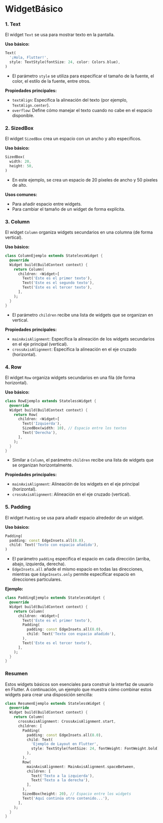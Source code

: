 # WidgetBásico

### 1. Text
El widget `Text` se usa para mostrar texto en la pantalla.

**Uso básico:**
```dart
Text(
  '¡Hola, Flutter!',
  style: TextStyle(fontSize: 24, color: Colors.blue),
)
```
- El parámetro `style` se utiliza para especificar el tamaño de la fuente, el color, el estilo de la fuente, entre otros.

**Propiedades principales:**
- `textAlign`: Especifica la alineación del texto (por ejemplo, `TextAlign.center`).
- `overflow`: Define cómo manejar el texto cuando no cabe en el espacio disponible.

### 2. SizedBox
El widget `SizedBox` crea un espacio con un ancho y alto específicos.

**Uso básico:**
```dart
SizedBox(
  width: 20,
  height: 50,
)
```
- En este ejemplo, se crea un espacio de 20 píxeles de ancho y 50 píxeles de alto.

**Usos comunes:**
- Para añadir espacio entre widgets.
- Para cambiar el tamaño de un widget de forma explícita.

### 3. Column
El widget `Column` organiza widgets secundarios en una columna (de forma vertical).

**Uso básico:**
```dart
class ColumnEjemplo extends StatelessWidget {
  @override
  Widget build(BuildContext context) {
    return Column(
      children: <Widget>[
        Text('Este es el primer texto'),
        Text('Este es el segundo texto'),
        Text('Este es el tercer texto'),
      ],
    );
  }
}
```
- El parámetro `children` recibe una lista de widgets que se organizan en vertical.

**Propiedades principales:**
- `mainAxisAlignment`: Especifica la alineación de los widgets secundarios en el eje principal (vertical).
- `crossAxisAlignment`: Especifica la alineación en el eje cruzado (horizontal).

### 4. Row
El widget `Row` organiza widgets secundarios en una fila (de forma horizontal).

**Uso básico:**
```dart
class RowEjemplo extends StatelessWidget {
  @override
  Widget build(BuildContext context) {
    return Row(
      children: <Widget>[
        Text('Izquierda'),
        SizedBox(width: 10), // Espacio entre los textos
        Text('Derecha'),
      ],
    );
  }
}
```
- Similar a `Column`, el parámetro `children` recibe una lista de widgets que se organizan horizontalmente.

**Propiedades principales:**
- `mainAxisAlignment`: Alineación de los widgets en el eje principal (horizontal).
- `crossAxisAlignment`: Alineación en el eje cruzado (vertical).

### 5. Padding
El widget `Padding` se usa para añadir espacio alrededor de un widget.

**Uso básico:**
```dart
Padding(
  padding: const EdgeInsets.all(8.0),
  child: Text('Texto con espacio añadido'),
)
```
- El parámetro `padding` especifica el espacio en cada dirección (arriba, abajo, izquierda, derecha).
- `EdgeInsets.all` añade el mismo espacio en todas las direcciones, mientras que `EdgeInsets.only` permite especificar espacio en direcciones particulares.

**Ejemplo:**
```dart
class PaddingEjemplo extends StatelessWidget {
  @override
  Widget build(BuildContext context) {
    return Column(
      children: <Widget>[
        Text('Este es el primer texto'),
        Padding(
          padding: const EdgeInsets.all(8.0),
          child: Text('Texto con espacio añadido'),
        ),
        Text('Este es el tercer texto'),
      ],
    );
  }
}
```

### Resumen
Estos widgets básicos son esenciales para construir la interfaz de usuario en Flutter. A continuación, un ejemplo que muestra cómo combinar estos widgets para crear una disposición sencilla:

```dart
class ResumenEjemplo extends StatelessWidget {
  @override
  Widget build(BuildContext context) {
    return Column(
      crossAxisAlignment: CrossAxisAlignment.start,
      children: [
        Padding(
          padding: const EdgeInsets.all(8.0),
          child: Text(
            'Ejemplo de Layout en Flutter',
            style: TextStyle(fontSize: 24, fontWeight: FontWeight.bold),
          ),
        ),
        Row(
          mainAxisAlignment: MainAxisAlignment.spaceBetween,
          children: [
            Text('Texto a la izquierda'),
            Text('Texto a la derecha'),
          ],
        ),
        SizedBox(height: 20), // Espacio entre los widgets
        Text('Aquí continúa otro contenido...'),
      ],
    );
  }
}
```
